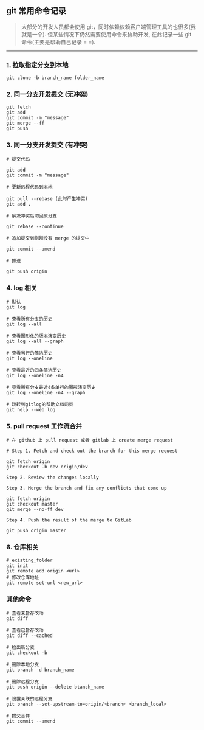 ## git 常用命令记录

> 大部分的开发人员都会使用 git，同时依赖依赖客户端管理工具的也很多(我就是一个). 但某些情况下仍然需要使用命令来协助开发, 在此记录一些 git 命令(主要是帮助自己记录 = =).

<!--more-->

---

### 1. 拉取指定分支到本地

```
git clone -b branch_name folder_name 
```

### 2. 同一分支开发提交 (无冲突)

```
git fetch
git add
git commit -m "message"
git merge --ff
git push
```

### 3. 同一分支开发提交 (有冲突)

```
# 提交代码

git add
git commit -m "message"

# 更新远程代码到本地

git pull --rebase (此时产生冲突)
git add .

# 解决冲突后切回原分支

git rebase --continue

# 追加提交到刚刚没有 merge 的提交中

git commit --amend

# 推送

git push origin
```

### 4. log 相关

```
# 默认
git log

# 查看所有分支的历史
git log --all

# 查看图形化的版本演变历史
git log --all --graph

# 查看当行的简洁历史
git log --oneline

# 查看最近的四条简洁历史
git log --oneline -n4

# 查看所有分支最近4条单行的图形演变历史
git log --oneline -n4 --graph

# 跳转到gitlog的帮助文档网页
git help --web log

```

### 5. pull request 工作流合并

```
# 在 github 上 pull request 或者 gitlab 上 create merge request

# Step 1. Fetch and check out the branch for this merge request

git fetch origin
git checkout -b dev origin/dev

Step 2. Review the changes locally

Step 3. Merge the branch and fix any conflicts that come up

git fetch origin
git checkout master
git merge --no-ff dev

Step 4. Push the result of the merge to GitLab

git push origin master

```

### 6. 仓库相关

```
# existing_folder
git init
git remote add origin <url>
# 修改仓库地址
git remote set-url <new_url>
```

### 其他命令

```
# 查看未暂存改动
git diff

# 查看已暂存改动
git diff --cached

# 检出新分支
git checkout -b

# 删除本地分支
git branch -d branch_name

# 删除远程分支
git push origin --delete btanch_name

# 设置关联的远程分支
git branch --set-upstream-to=origin/<branch> <branch_local>

# 提交合并
git commit --amend
```
